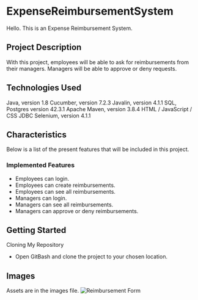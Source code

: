 # ExpenseReimbursementSystem
Hello. This is an Expense Reimbursement System.

## Project Description
With this project, employees will be able to ask for reimbursements from their managers. Managers will be able to approve or deny requests.

## Technologies Used
Java, version 1.8
Cucumber, version 7.2.3
Javalin, version 4.1.1
SQL, Postgres version 42.3.1
Apache Maven, version 3.8.4
HTML / JavaScript / CSS
JDBC
Selenium, version 4.1.1

## Characteristics
Below is a list of the present features that will be included in this project.

### Implemented Features
* Employees can login.
* Employees can create reimbursements.
* Employees can see all reimbursements.
* Managers can login.
* Managers can see all reimbursements.
* Managers can approve or deny reimbursements.

## Getting Started
Cloning My Repository
* Open GitBash and clone the project to your chosen location.

## Images
Assets are in the images file.
![Reimbursement Form](src\main\resources\web\images\Reimbursement.png)
